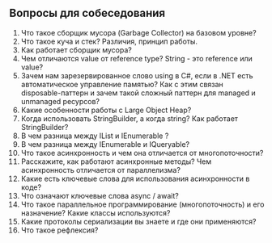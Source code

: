 ## Вопросы для собеседования

1. Что такое сборщик мусора (Garbage Collector) на базовом уровне?
2. Что такое куча и стек? Различия, принцип работы.
3. Как работает сборщик мусора?
4. Чем отличаются value от reference type? String - это reference или value?
5. Зачем нам зарезервированное слово using в C#, если в .NET есть автоматическое управление памятью? Как с этим связан disposable-паттерн и зачем такой сложный паттерн для managed и unmanaged ресурсов?
6. Какие особенности работы с Large Object Heap?
7. Когда использовать StringBuilder, а когда string? Как работает StringBuilder?
8. В чем разница между IList <T> и IEnumerable <T>?
9. В чем разница между IEnumerable и IQueryable?
11. Что такое асинхронность и чем она отличается от многопоточности?
10. Расскажите, как работают асинхронные методы? Чем асинхронность отличается от параллелизма?
12. Какие есть ключевые слова для использования асинхронности в коде?
14. Что означают ключевые слова async / await?
15. Что такое параллельное программирование (многопоточность) и его назначение? Какие классы используются?
16. Какие протоколы сериализации вы знаете и где они применяются?
13. Что такое рефлексия?

